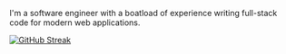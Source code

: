 I'm a software engineer with a boatload of experience writing full-stack code for modern web applications.

[![GitHub Streak](https://streak-stats.demolab.com/?user=troythompson2)](https://git.io/streak-stats)
